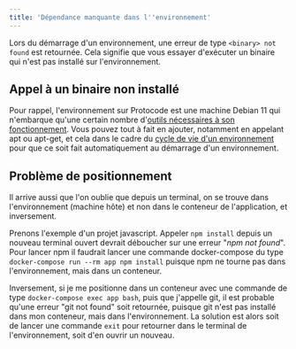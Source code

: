 ```yaml
---
title: 'Dépendance manquante dans l''environnement'
---
```


Lors du démarrage d'un environnement, une erreur de type `<binary> not found` est retournée. Cela signifie que vous essayer d'exécuter un binaire qui n'est pas installé sur l'environnement. 

## Appel à un binaire non installé

Pour rappel, l'environnement sur Protocode est une machine Debian 11 qui n'embarque qu'une certain nombre d'[outils nécessaires à son fonctionnement](/connecter-ses-outils/environment-anatomy#outils-preinstalles). Vous pouvez tout à fait en ajouter, notamment en appelant apt ou apt-get, et cela dans le cadre du [cycle de vie d'un environnement](/configurer-son-projet/scripts-dinitialisation#evenements-du-cycle-de-vi) pour que ce soit fait automatiquement au démarrage d'un environnement.

## Problème de positionnement

Il arrive aussi que l'on oublie que depuis un terminal, on se trouve dans l'environnement (machine hôte) et non dans le conteneur de l'application, et inversement.

Prenons l'exemple d'un projet javascript. Appeler `npm install` depuis un nouveau terminal ouvert devrait déboucher sur une erreur "_npm not found_". Pour lancer npm il faudrait lancer une commande docker-compose du type `docker-compose run --rm app npm install` puisque npm ne tourne pas dans l'environnement, mais dans un conteneur.

Inversement, si je me positionne dans un conteneur avec une commande de type `docker-compose exec app bash`, puis que j'appelle git, il est probable qu'une erreur "git not found" soit retournée, puisque git n'est pas installé dans mon conteneur, mais dans l'environnement. La solution est alors soit de lancer une commande `exit` pour retourner dans le terminal de l'environnement, soit d'en ouvrir un nouveau.